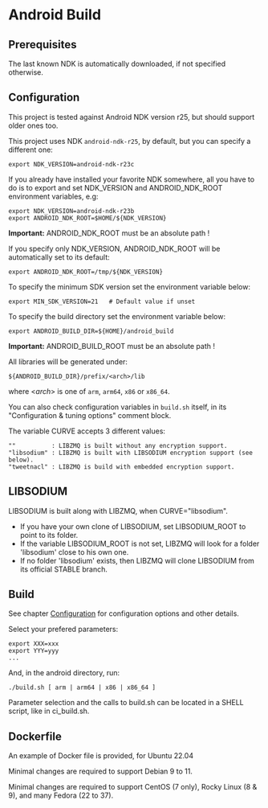 # Android Build

## Prerequisites

The last known NDK is automatically downloaded, if not specified otherwise.

## Configuration

This project is tested against Android NDK version r25, but should
support older ones too.

This project uses NDK `android-ndk-r25`, by default, but you can specify
a different one:

    export NDK_VERSION=android-ndk-r23c

If you already have installed your favorite NDK somewhere, all you have to
do is to export and set NDK_VERSION and ANDROID_NDK_ROOT environment
variables, e.g:

    export NDK_VERSION=android-ndk-r23b
    export ANDROID_NDK_ROOT=$HOME/${NDK_VERSION}

**Important:** ANDROID_NDK_ROOT must be an absolute path !

If you specify only NDK_VERSION, ANDROID_NDK_ROOT will be automatically set 
to its default:

    export ANDROID_NDK_ROOT=/tmp/${NDK_VERSION}

To specify the minimum SDK version set the environment variable below:

    export MIN_SDK_VERSION=21   # Default value if unset

To specify the build directory set the environment variable below:

    export ANDROID_BUILD_DIR=${HOME}/android_build

**Important:** ANDROID_BUILD_ROOT must be an absolute path !

All libraries will be generated under:

    ${ANDROID_BUILD_DIR}/prefix/<arch>/lib

where <_arch_> is one of `arm`, `arm64`, `x86` or `x86_64`.

You can also check configuration variables in `build.sh` itself, in its
"Configuration & tuning options" comment block.

The variable CURVE accepts 3 different values: 

    ""          : LIBZMQ is built without any encryption support.
    "libsodium" : LIBZMQ is built with LIBSODIUM encryption support (see below).
    "tweetnacl" : LIBZMQ is build with embedded encryption support.

## LIBSODIUM

LIBSODIUM is built along with LIBZMQ, when CURVE="libsodium".

- If you have your own clone of LIBSODIUM, set LIBSODIUM_ROOT to point to
its folder.
- If the variable LIBSODIUM_ROOT is not set, LIBZMQ will look for a folder
'libsodium' close to his own one.
- If no folder 'libsodium' exists, then LIBZMQ will clone LIBSODIUM from its
official STABLE branch.

## Build

See chapter [Configuration](#configuration) for configuration options and
other details.

Select your prefered parameters:

    export XXX=xxx
    export YYY=yyy
    ...

And, in the android directory, run:

    ./build.sh [ arm | arm64 | x86 | x86_64 ]

Parameter selection and the calls to build.sh can be located in a
SHELL script, like in ci_build.sh.

## Dockerfile

An example of Docker file is provided, for Ubuntu 22.04

Minimal changes are required to support Debian 9 to 11.

Minimal changes are required to support CentOS (7 only), Rocky Linux (8 & 9),
and many Fedora (22 to 37).

